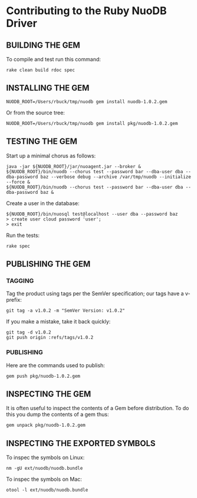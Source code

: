 # Contributing to the Ruby NuoDB Driver

## BUILDING THE GEM

To compile and test run this command:

    rake clean build rdoc spec

## INSTALLING THE GEM

    NUODB_ROOT=/Users/rbuck/tmp/nuodb gem install nuodb-1.0.2.gem

Or from the source tree:

    NUODB_ROOT=/Users/rbuck/tmp/nuodb gem install pkg/nuodb-1.0.2.gem

## TESTING THE GEM

Start up a minimal chorus as follows:

    java -jar ${NUODB_ROOT}/jar/nuoagent.jar --broker &
    ${NUODB_ROOT}/bin/nuodb --chorus test --password bar --dba-user dba --dba-password baz --verbose debug --archive /var/tmp/nuodb --initialize --force &
    ${NUODB_ROOT}/bin/nuodb --chorus test --password bar --dba-user dba --dba-password baz &

Create a user in the database:

    ${NUODB_ROOT}/bin/nuosql test@localhost --user dba --password baz
    > create user cloud password 'user';
    > exit

Run the tests:

    rake spec

## PUBLISHING THE GEM

### TAGGING

Tag the product using tags per the SemVer specification; our tags have a
v-prefix:

    git tag -a v1.0.2 -m "SemVer Version: v1.0.2"

If you make a mistake, take it back quickly:

    git tag -d v1.0.2
    git push origin :refs/tags/v1.0.2

### PUBLISHING

Here are the commands used to publish:

    gem push pkg/nuodb-1.0.2.gem

## INSPECTING THE GEM

It is often useful to inspect the contents of a Gem before distribution. To do
this you dump the contents of a gem thus:

    gem unpack pkg/nuodb-1.0.2.gem

## INSPECTING THE EXPORTED SYMBOLS

To inspec the symbols on Linux:

    nm -gU ext/nuodb/nuodb.bundle

To inspec the symbols on Mac:

    otool -l ext/nuodb/nuodb.bundle

